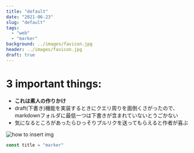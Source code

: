 ```yaml
---
title: "default"
date: "2021-06-23"
slug: "default"
tags:
  - "web"
  - "marker"
background: ../images/favicon.jpg
header: ../images/favicon.jpg
draft: true
---
```

# 3 important things:

 - **これは素人の作りかけ**
 - draft(下書き)機能を実装するときにクエリ周りを面倒くさがったので、markdownフォルダに最低一つは下書きが含まれていないとうごかない
 - 気になるところがあったらひっそりプルリクを送ってもらえると作者が喜ぶ

![how to insert img](../images/gatsby-icon.png)

```javascript:title=marker.js
const title = "marker"
```